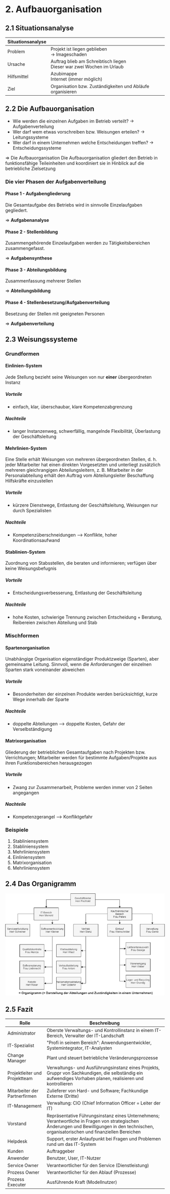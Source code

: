 # 2. Aufbauorganisation

## 2.1 Situationsanalyse

|Situationsanalyse||
|--|--|
|Problem|Projekt ist liegen geblieben<br> -> Imageschaden|
|Ursache|Auftrag blieb am Schreibtisch liegen<br>Dieser war zwei Wochen im Urlaub|
|Hilfsmittel|Azubimappe<br>Internet (immer möglich)|
|Ziel|Organisation bzw. Zuständigkeiten und Abläufe organisieren|

## 2.2 Die Aufbauorganisation

- Wie werden die einzelnen Aufgaben im Betrieb verteilt? -> Aufgabenverteilung
- Wer darf wem etwas vorschreiben bzw. Weisungen erteilen? -> Leitungssysteme
- Wer darf in einem Unternehmen welche Entscheidungen treffen? -> Entscheidungssysteme

=> Die Aufbauorganisation
Die Aufbauorganisation gliedert den Betrieb in funktionsfähige Teileinheiten und koordiniert sie in Hinblick auf die betriebliche Zielsetzung

### Die vier Phasen der Aufgabenverteilung

#### Phase 1 - Aufgabengliederung

Die Gesamtaufgabe des Betriebs wird in sinnvolle Einzelaufgaben gegliedert.

=> **Aufgabenanalyse**

#### Phase 2 - Stellenbildung

Zusammengehörende Einzelaufgaben werden zu Tätigkeitsbereichen zusammengefasst.

=> **Aufgabensynthese**

#### Phase 3 - Abteilungsbildung

Zusammenfassung mehrerer Stellen

=> **Abteilungsbildung**

#### Phase 4 - Stellenbesetzung/Aufgabenverteilung

Besetzung der Stellen mit geeigneten Personen

=> **Aufgabenverteilung**

## 2.3 Weisungssysteme

### Grundformen

#### Einlinien-System

Jede Stellung bezieht seine Weisungen von nur **einer** übergeordneten Instanz

##### Vorteile

- einfach, klar, überschaubar, klare Kompetenzabgrenzung

##### Nachteile

- langer Instanzenweg, schwerfällig, mangelnde Flexibilität, Überlastung der Geschäftsleitung

#### Mehrlinien-System

Eine Stelle erhält Weisungen von mehreren übergeordneten Stellen, d. h. jeder Mitarbeiter hat einen direkten Vorgesetzten und unterliegt zusätzlich mehreren gleichrangigen Abteilungsleitern, z. B. Mitarbeiter in der Personalabteilung erhält den Auftrag vom Abteilungsleiter Beschaffung Hilfskräfte einzustellen

##### Vorteile

- kürzere Dienstwege, Entlastung der Geschäftsleitung, Weisungen nur durch Spezialisten

##### Nachteile

- Kompetenzüberschneidungen --> Konflikte, hoher Koordinationsaufwand

#### Stablinien-System

Zuordnung von Stabsstellen, die beraten und informieren; verfügen über keine Weisungsbefugnis

##### Vorteile

- Entscheidungsverbesserung, Entlastung der Geschäftsleitung

##### Nachteile

- hohe Kosten, schwierige Trennung zwischen Entscheidung + Beratung, Reibereien zwischen Abteilung und Stab

### Mischformen

#### Spartenorganisation

Unabhängige Organisation eigenständiger Produktzweige (Sparten), aber gemeinsame Leitung. Sinnvoll, wenn die Anforderungen der einzelnen Sparten stark voneinander abweichen

##### Vorteile

- Besonderheiten der einzelnen Produkte werden berücksichtigt, kurze Wege innerhalb der Sparte

##### Nachteile

- doppelte Abteilungen --> doppelte Kosten, Gefahr der Verselbständigung

#### Matrixorganisation

Gliederung der betrieblichen Gesamtaufgaben nach Projekten bzw. Verrichtungen; Mitarbeiter werden für bestimmte Aufgaben/Projekte aus ihren Funktionsbereichen herausgezogen

##### Vorteile

- Zwang zur Zusammenarbeit, Probleme werden immer von 2 Seiten angegangen

##### Nachteile

- Kompetenzgerangel --> Konfliktgefahr

### Beispiele

1. Stabliniensystem
2. Stabliniensystem
3. Mehrliniensystem
4. Einliniensystem
5. Matrixorganisation
6. Mehrliniensystem

## 2.4 Das Organigramm

![KunkelOrganigramm](images/KunkelOrganigramm.png)

## 2.5 Fazit

|Rolle|Beschreibung|
|--|--|
|Administrator|Oberste Verwaltungs- und Kontrollinstanz in einem IT-Bereich, Verwalter der IT-Landschaft|
|IT-Spezialist|"Profi in seinem Bereich": Anwendungsentwickler, Systemintegrator, IT-Analysten|
|Change Manager|Plant und steuert betriebliche Veränderungsprozesse|
|Projektleiter und Projektteam|Verwaltungs- und Ausführungsinstanz eines Projekts, Gruppr von Sachkundigen, die selbständig ein aufwendiges Vorhaben planen, realisieren und kontrollieren|
|Mitarbeiter der Partnerfirmen|Zulieferer von Hard- und Software; Fachkundige Externe (Dritte)|
|IT-Management|Verwaltung: CIO (Chief Information Officer = Leiter der IT)|
|Vorstand|Repräsentative Führungsinstanz eines Unternehmens; Verantwortliche in Fragen von strategischen Änderungen und Bewilligungen in den technischen, organisatorischen und finanziellen Bereichen|
|Helpdesk|Support, erster Anlaufpunkt bei Fragen und Problemen rund um das IT-System|
|Kunden|Auftraggeber|
|Anwender|Benutzer, User, IT-Nutzer|
|Service Owner|Verantwortlicher für den Service (Dienstleistung)|
|Prozess Owner|Verantwortlicher für den Ablauf (Prozesse)|
|Prozess Executer|Ausführende Kraft (Modellnutzer)|

